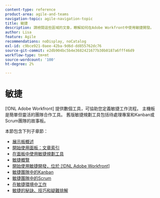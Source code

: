 ```yaml
---
content-type: reference
product-area: agile-and-teams
navigation-topic: agile-navigation-topic
title: 敏捷
description: 請檢閱這些區域的文章，瞭解如何在Adobe Workfront中使用敏捷開發。
author: Lisa
feature: Agile
recommendations: noDisplay, noCatalog
exl-id: c9bce921-0aee-42ba-9d6d-dd855762dc76
source-git-commit: e2db904bc5b4e3682421677b30b0187a6fff46d9
workflow-type: tm+mt
source-wordcount: '100'
ht-degree: 2%

---
```


# 敏捷

[!DNL Adobe Workfront] 提供數個工具，可協助您定義敏捷工作流程。 主機板是簡單但靈活的團隊合作工具。 舊版敏捷規劃工具包括待處理專案和Kanban或Scrum團隊的故事板。

本節包含下列子章節：

* [展示板概述](../agile/boards-overview.md)
* [開始使用面板：文章索引](../agile/get-started-with-boards/get-started-with-boards.md)
* [在面板中使用敏捷規劃工具](/help/quicksilver/agile/use-boards-agile-planning-tools/agile-planning-tools-overview.md)
* [敏捷概覽](../agile/agile-overview.md)
* [開始使用敏捷開發，位於 [!DNL Adobe Workfront]](../agile/get-started-with-agile-in-workfront/get-started-with-agile.md)
* [敏捷團隊中的Kanban](../agile/use-kanban-in-an-agile-team/using-kanban-in-an-agile-team.md)
* [敏捷團隊中的Scrum](../agile/use-scrum-in-an-agile-team/scrum-in-an-agile-team.md)
* [在敏捷環境中工作](../agile/work-in-an-agile-environment/work-in-an-agile-environment.md)
* [敏捷的秘訣、技巧和疑難排解](../agile/tips-tricks-and-troubleshooting/tips-tricks-troubleshooting-agile.md)
